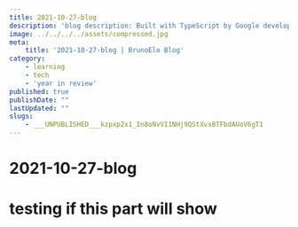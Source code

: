 ```yaml
---
title: 2021-10-27-blog
description: 'blog description: Built with TypeScript by Google developers, Angular is an open-source JavaScript framework designed for building front-end applications.'
image: ../../../../assets/compressed.jpg
meta:
    title: '2021-10-27-blog | BrunoElo Blog'
category:
    - learning
    - tech
    - 'year in review'
published: true
publishDate: ""
lastUpdated: ""
slugs:
    - ___UNPUBLISHED___kzpxp2x1_In8oNvVI1NHj9QStXvx8TFbdAUoV6gT1
---
```


# 2021-10-27-blog
# testing if this part will show